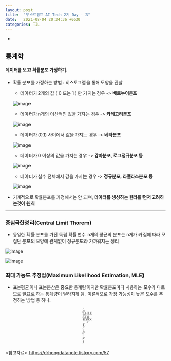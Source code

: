 ```yaml
---
layout: post
title:  "부스트캠프 AI Tech 2기 Day - 3"
date:   2021-08-04 20:34:36 +0530
categories: TIL
---
```


-

## 통계학


#### 데이터를 보고 확률분포 가정하기.

- 확률 분포를 가정하는 방법 : 히스토그램을 통해 모양을 관찰
    - 데이터가 2개의 값 ( 0 또는 1 ) 만 가지는 경우 -> **베르누이분포**
    
    
    ![image](https://user-images.githubusercontent.com/61610411/128133910-e91ed48e-67d2-4d40-aaf6-42da2e06b6f2.png)


    - 데이터가 n개의 이산적인 값을 가지는 경우 -> **카테고리분포**
    
    
    ![image](https://user-images.githubusercontent.com/61610411/128149550-4cf5ed86-0169-4a06-afd7-0ca739a3ae8d.png)


    - 데이터가 (0,1) 사이에서 값을 가지는 경우 -> **베타분포**
    
    
    ![image](https://user-images.githubusercontent.com/61610411/128149845-fc7578f7-0a37-495a-b22f-a13c51767b0c.png)

    
    - 데이터가 0 이상의 값을 가지는 경우 -> **감마분포, 로그정규분포 등**
    
    
    ![image](https://user-images.githubusercontent.com/61610411/128150065-e19e83fa-8528-49df-8b1e-9ed6b0fffbdb.png)


    - 데이터가 실수 전체에서 값을 가지는 경우 -> **정규분포, 라플라스분포 등**


    ![image](https://user-images.githubusercontent.com/61610411/128150794-7208d2b8-8d33-4a52-ab16-474b5737492f.png)

- 기계적으로 확률분포를 가정해서는 안 되며, **데이터를 생성하는 원리를 먼저 고려하는것이 원칙**


---


### 중심극한정리(Central Limit Thorem)


- 동일한 확률 분포를 가진 독립 확률 변수 n개의 평균의 분포는 n개가 커짐에 따라
  모집단 분포의 모양에 관계없이 정규분포와 가까워지는 정리


![image](https://user-images.githubusercontent.com/61610411/128196019-fee55020-d5f9-4d1c-8ba9-3b2814825328.png)


![image](https://user-images.githubusercontent.com/61610411/128196246-eb1838c5-98e7-4c0f-a930-ecd7da686d90.png)


### 최대 가능도 추정법(Maximum Likelihood Estimation, MLE)


- 표본평균이나 표본분산은 중요한 통계량이지만 확률분포마다 사용하는 모수가 다르므로 필요로 하는 통계량이 달라지게 됨.
  이론적으로 가장 가능성이 높은 모수를 추정하는 방법 중 하나.


<math xmlns="http://www.w3.org/1998/Math/MathML" display="block">
  <mtable columnalign="right left right left right left right left right left right left" rowspacing="3pt" columnspacing="0em 2em 0em 2em 0em 2em 0em 2em 0em 2em 0em" displaystyle="true">
    <mlabeledtr>
      <mtd id="mjx-eqn-9.2.12">
        <mtext> </mtext>
      </mtd>
      <mtd>
        <msub>
          <mrow class="MJX-TeXAtom-ORD">
            <mover>
              <mi>&#x03B8;<!-- θ --></mi>
              <mo stretchy="false">&#x005E;<!-- ^ --></mo>
            </mover>
          </mrow>
          <mrow class="MJX-TeXAtom-ORD">
            <mtext>MLE</mtext>
          </mrow>
        </msub>
        <mo>=</mo>
        <mi>arg</mi>
        <mo>&#x2061;<!-- ⁡ --></mo>
        <munder>
          <mo movablelimits="true" form="prefix">max</mo>
          <mrow class="MJX-TeXAtom-ORD">
            <mi>&#x03B8;<!-- θ --></mi>
          </mrow>
        </munder>
        <mi>L</mi>
        <mo stretchy="false">(</mo>
        <mi>&#x03B8;<!-- θ --></mi>
        <mo>;</mo>
        <mi>x</mi>
        <mo stretchy="false">)</mo>
      </mtd>
    </mlabeledtr>
  </mtable>
</math>



<참고자료>
https://drhongdatanote.tistory.com/57